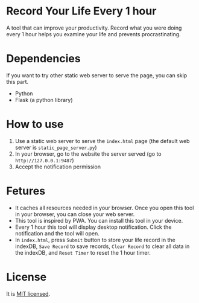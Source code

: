 # Record Your Life Every 1 hour
A tool that can improve your productivity.
Record what you were doing every 1 hour helps you examine your life and prevents procrastinating.

# Dependencies
If you want to try other static web server to serve the page, you can skip this part.
* Python
* Flask (a python library)

# How to use
1. Use a static web server to serve the `index.html` page (the default web server is `static_page_server.py`)
1. In your browser, go to the website the server served (go to `http://127.0.0.1:9487`)
1. Accept the notification permission

# Fetures
* It caches all resources needed in your browser. Once you open this tool in your browser, you can close your web server.
* This tool is inspired by PWA. You can install this tool in your device.
* Every 1 hour this tool will display desktop notification. Click the notification and the tool will open.
* In `index.html`,  press `Submit` button to store your life record in the indexDB, `Save Record` to save records, `Clear Record` to clear all data in the indexDB, and `Reset Timer` to reset the 1 hour timer.

# License
It is [MIT licensed](./LICENSE).
